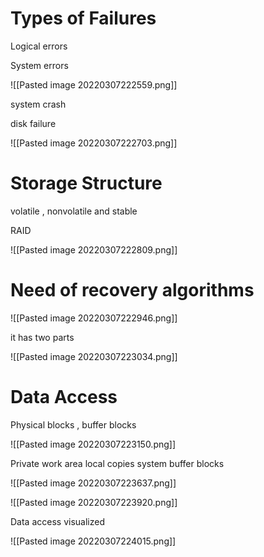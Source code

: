 # Types of Failures



Logical errors

System errors

![[Pasted image 20220307222559.png]]

system crash

disk failure

![[Pasted image 20220307222703.png]]

# Storage Structure
volatile , nonvolatile and stable

RAID

![[Pasted image 20220307222809.png]]


# Need of recovery algorithms

![[Pasted image 20220307222946.png]]

it has two parts

![[Pasted image 20220307223034.png]]

# Data Access

Physical blocks , buffer blocks

![[Pasted image 20220307223150.png]]

Private work area
local copies
system buffer blocks

![[Pasted image 20220307223637.png]]

![[Pasted image 20220307223920.png]]

Data access visualized

![[Pasted image 20220307224015.png]]


